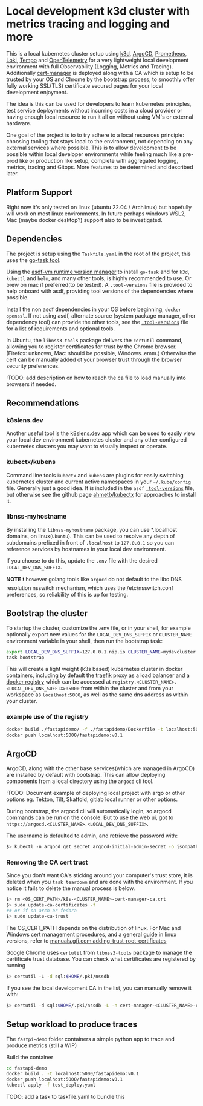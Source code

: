 # Local development k3d cluster with metrics tracing and logging and more

This is a local kubernetes cluster setup using [k3d](https://k3d.io), [ArgoCD](https://argoproj.github.io/cd), [Prometheus](https://prometheus.io/), [Loki](https://grafana.com/oss/loki/), [Tempo](https://grafana.com/oss/tempo/) and [OpenTelemetry](https://opentelemetry.io/) for a very lightweight local development environment with full Observability (Logging, Metrics and Tracing). Additionally [cert-manager](https://cert-manager.io/) is deployed along with a CA which is setup to be trusted by your OS and Chrome by the bootstrap process, to smoothly offer fully working SSL(TLS) certificate secured pages for your local development enjoyment.

The idea is this can be used for developers to learn kubernetes principles, test service deployments without incurring costs in a cloud provider or having enough local resource to run it all on without using VM's or external hardware.

One goal of the project is to to try adhere to a local resources principle: choosing tooling that stays local to the environment, not depending on any external services where possible. This is to allow development to be possible within local developer environments while feeling much like a pre-prod like or production like setup, complete with aggregated logging, metrics, tracing and Gitops. More features to be determined and described later.

## Platform Support

Right now it's only tested on linux (ubuntu 22.04 / Archlinux) but hopefully will work on most linux environments. In future perhaps windows WSL2, Mac (maybe docker desktop?) support also to be investigated.

## Dependencies

The project is setup using the `Taskfile.yaml` in the root of the project, this uses the [go-task tool](https://taskfile.dev/).

Using the [asdf-vm runtime version manager](https://asdf-vm.com/) to install `go-task` and for `k3d`, `kubectl` and `helm`, and many other tools, is highly recommended to use. Or brew on mac if preferred(to be tested). A `.tool-versions` file is provided to help onboard with asdf, providing tool versions of the dependencies where possible.

Install the non asdf dependencies in your OS before beginning, `docker` `openssl`. If not using asdf, alternate source (system package manager, other dependency tool) can provide the other tools, see the [`.tool-versions`](./.tool-versions) file for a list of requirements and optional tools.

In Ubuntu, the `libnss3-tools` package delivers the `certutil` command, allowing you to register certificates for trust by the Chrome browser. (Firefox: unknown, Mac: should be possible, Windows..emm.) Otherwise the cert can be manually added ot your browser trust through the browser security preferences.

:TODO: add description on how to reach the ca file to load manually into browsers if needed.

## Recommendations

### k8slens.dev

Another useful tool is the [k8slens.dev](https://k8slens.dev/) app which can be used to easily view your local dev environment kubernetes cluster and any other configured kubernetes clusters you may want to visually inspect or operate.

### kubectx/kubens

Command line tools `kubectx` and `kubens` are plugins for easily switching kubernetes cluster and current active namespaces in your `~/.kube/config` file. Generally just a good idea. It is included in the `asdf` [`.tool-versions`](./.tool-versions) file, but otherwise see the github page [ahmetb/kubectx](https://github.com/ahmetb/kubectx#installation) for approaches to install it.

### libnss-myhostname

By installing the `libnss-myhostname` package, you can use *.localhost domains, on linux(`Ubuntu`). This can be used to resolve any depth of subdomains prefixed in front of `.localhost` to `127.0.0.1` so you can reference services by hostnames in your local dev environment.

If you choose to do this, update the `.env` file with the desired `LOCAL_DEV_DNS_SUFFIX`.

**NOTE**
:exclamation: however golang tools like `argocd` do not default to the libc DNS resolution nsswitch mechanism, which uses the /etc/nsswitch.conf preferences, so reliability of this is up for testing.

## Bootstrap the cluster

To startup the cluster, customize the .env file, or in your shell, for example optionally export new values for the `LOCAL_DEV_DNS_SUFFIX` or `CLUSTER_NAME` environment variable in your shell, then run the bootstrap task:

```bash
export LOCAL_DEV_DNS_SUFFIX=127.0.0.1.nip.io CLUSTER_NAME=mydevcluster # optional, example of using nip instead of the default local.gd domain suffix
task bootstrap
```

This will create a light weight (k3s based) kubernetes cluster in docker containers, including by default the [traefik](https://traefik.io/) proxy as a load balancer and a [docker registry](https://docs.docker.com/registry/) which can be accessed at `registry.<CLUSTER_NAME>.<LOCAL_DEV_DNS_SUFFIX>:5000` from within the cluster and from your workspace as `localhost:5000`, as well as the same dns address as within your cluster.

### example use of the registry

```bash
docker build ./fastapidemo/ -f ./fastapidemo/Dockerfile -t localhost:5000/fastapidemo:v0.1
docker push localhost:5000/fastapidemo:v0.1
```

## ArgoCD

ArgoCD, along with the other base services(which are managed in ArgoCD) are installed by default with bootstrap. This can allow deploying components from a local directory using the `argocd` cli tool.

:TODO: Document example of deploying local project with argo or other options eg. Tekton, Tilt, Skaffold, gitlab local runner or other options.

During bootstrap, the argocd cli will automatically login, so argocd commands can be run on the console. But to use the web ui, got to `https://argocd.<CLUSTER_NAME>.<LOCAL_DEV_DNS_SUFFIX>`.

The username is defaulted to admin, and retrieve the password with:

```bash
$> kubectl -n argocd get secret argocd-initial-admin-secret -o jsonpath="{.data.password}" | base64 -d
```

### Removing the CA cert trust

Since you don't want CA's sticking around your computer's trust store, it is deleted when you `task teardown` and are done with the environment. If you notice it fails to delete the manual process is below.

```bash
$> rm <OS_CERT_PATH>/k8s-<CLUSTER_NAME>-cert-manager-ca.crt
$> sudo update-ca-certificates -f 
## or if on arch or fedora
$> sudo update-ca-trust
```

The OS_CERT_PATH depends on the distribution of linux. For Mac and Windows cert management procedures, and a general guide in linux versions, refer to [manuals.gfi.com adding-trust-root-certificates](https://manuals.gfi.com/en/kerio/connect/content/server-configuration/ssl-certificates/adding-trusted-root-certificates-to-the-server-1605.html)

Google Chrome uses `certutil` from `libnss3-tools` package to manage the certificate trust database. You can check what certificates are registered by running

```bash
$> certutil -L -d sql:$HOME/.pki/nssdb
```

If you see the local development CA in the list, you can manually remove it with:

```bash
$> certutil -d sql:$HOME/.pki/nssdb -L -n cert-manager-<CLUSTER_NAME>-ca && certutil -d sql:$HOME/.pki/nssdb -D -n cert-manager-<CLUSTER_NAME>-ca
```

## Setup workload to produce traces

The `fastpi-demo` folder containers a simple python app to trace and produce metrics (still a WIP)

Build the container

```bash
cd fastapi-demo
docker build . -t localhost:5000/fastapidemo:v0.1
docker push localhost:5000/fastapidemo:v0.1
kubectl apply -f test_deploy.yaml
```

TODO: add a task to taskfile.yaml to bundle this
